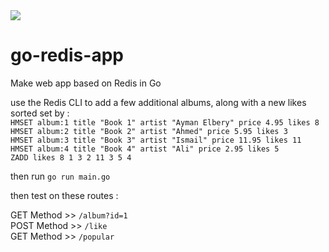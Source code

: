 <img src="https://www.restapiexample.com/wp-content/uploads/2018/06/golang-redis-databse-example.png">






# go-redis-app
Make web app based on Redis in Go 

use the Redis CLI to add a few additional albums, along with a new likes sorted set by : </br>
`HMSET album:1 title "Book 1" artist "Ayman Elbery" price 4.95 likes 8`</br>
`HMSET album:2 title "Book 2" artist "Ahmed" price 5.95 likes 3`</br>
`HMSET album:3 title "Book 3" artist "Ismail" price 11.95 likes 11`</br>
`HMSET album:4 title "Book 4" artist "Ali" price 2.95 likes 5`</br>
`ZADD likes 8 1 3 2 11 3 5 4`</br>


then run `go run main.go` </br>

then test on these routes :</br>

GET  Method >> `/album?id=1`</br>
POST Method >> `/like`</br>
GET  Method >> `/popular`</br>
